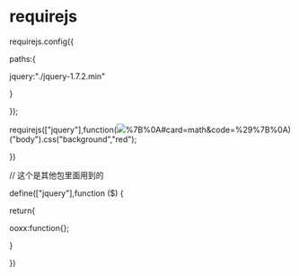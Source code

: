 # requirejs

requirejs.config({

paths:{

jquery:"./jquery-1.7.2.min"

}

});

requirejs(["jquery"],function(![](https://g.yuque.com/gr/latex?)%7B%0A#card=math&code=%29%7B%0A)("body").css("background","red");

})

// 这个是其他包里面用到的

define(["jquery"],function ($) {

return{

ooxx:function{};

}

})
